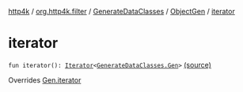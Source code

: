 [http4k](../../../index.md) / [org.http4k.filter](../../index.md) / [GenerateDataClasses](../index.md) / [ObjectGen](index.md) / [iterator](./iterator.md)

# iterator

`fun iterator(): `[`Iterator`](https://kotlinlang.org/api/latest/jvm/stdlib/kotlin.collections/-iterator/index.html)`<`[`GenerateDataClasses.Gen`](../-gen/index.md)`>` [(source)](https://github.com/http4k/http4k/blob/master/http4k-core/src/main/kotlin/org/http4k/filter/GenerateDataClasses.kt#L59)

Overrides [Gen.iterator](../-gen/iterator.md)


